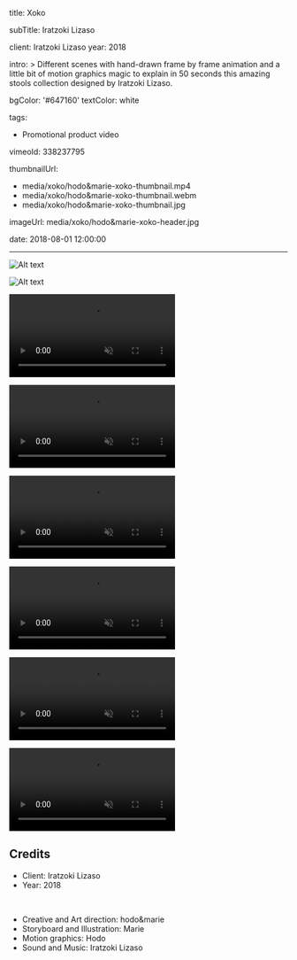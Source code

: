title: Xoko

subTitle: Iratzoki Lizaso

client: Iratzoki Lizaso
year: 2018

intro: >
  Different scenes with hand-drawn frame by frame animation and a little bit of motion graphics magic to explain in 50 seconds this amazing stools collection designed by Iratzoki Lizaso.

bgColor: '#647160'
textColor: white

tags:
  - Promotional product video

vimeoId: 338237795

thumbnailUrl:
  - media/xoko/hodo&marie-xoko-thumbnail.mp4
  - media/xoko/hodo&marie-xoko-thumbnail.webm
  - media/xoko/hodo&marie-xoko-thumbnail.jpg

imageUrl: media/xoko/hodo&marie-xoko-header.jpg

date: 2018-08-01 12:00:00



---
<!-- This is a 2x gallery sample -->
<!-- Always add a linebreak between images -->
<!-- It needs two images between paragraph tags -->
<div class="gallery gallery-2">

![Alt text](/media/xoko/hodo&marie-xoko-1.jpg)

![Alt text](/media/xoko/hodo&marie-xoko-2.jpg)


</div>


<!-- This is a 2x VIDEO gallery -->
<!-- Always add a linebreak between images -->
<!-- It needs two images between paragraph tags -->
<div class="gallery gallery-video gallery-2">

<p>
	<video playsinline="playsinline" muted>
			<source src="/media/xoko/hodo&marie-xoko-3.mp4" type="video/mp4">
			<source src="/media/xoko/hodo&marie-xoko-3.webm" type="video/webm">
	</video>
</p>

<p>
	<video playsinline="playsinline" muted>
			<source src="/media/xoko/hodo&marie-xoko-4.mp4" type="video/mp4">
			<source src="/media/xoko/hodo&marie-xoko-4.mp4" type="video/webm">
	</video>
</p>


</div>



<!-- This is a 2x VIDEO gallery -->
<!-- Always add a linebreak between images -->
<!-- It needs two images between paragraph tags -->
<div class="gallery gallery-video gallery-2">

<p>
	<video playsinline="playsinline" muted>
			<source src="/media/xoko/hodo&marie-xoko-5.mp4" type="video/mp4">
			<source src="/media/xoko/hodo&marie-xoko-5.webm" type="video/webm">
	</video>
</p>

<p>
	<video playsinline="playsinline" muted>
			<source src="/media/xoko/hodo&marie-xoko-6.mp4" type="video/mp4">
			<source src="/media/xoko/hodo&marie-xoko-6.mp4" type="video/webm">
	</video>
</p>


</div>


<!-- This is a 2x VIDEO gallery -->
<!-- Always add a linebreak between images -->
<!-- It needs two images between paragraph tags -->
<div class="gallery gallery-video gallery-2">

<p>
	<video playsinline="playsinline" muted>
			<source src="/media/xoko/hodo&marie-xoko-7.mp4" type="video/mp4">
			<source src="/media/xoko/hodo&marie-xoko-7.webm" type="video/webm">
	</video>
</p>

<p>
	<video playsinline="playsinline" muted>
			<source src="/media/xoko/hodo&marie-xoko-8.mp4" type="video/mp4">
			<source src="/media/xoko/hodo&marie-xoko-8.mp4" type="video/webm">
	</video>
</p>


</div>

<!-- Sample credits secion -->
## Credits

* Client: Iratzoki Lizaso
* Year: 2018  
  
<br>

* Creative and Art direction: hodo&marie
* Storyboard and Illustration: Marie
* Motion graphics: Hodo
* Sound and Music: Iratzoki Lizaso